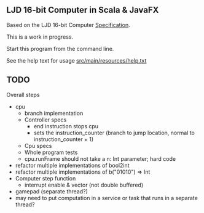LJD 16-bit Computer in Scala & JavaFX
-------------------------------------

Based on the LJD 16-bit Computer
[Specification](https://github.com/lj-ditrapani/16-bit-computer-specification).

This is a work in progress.

Start this program from the command line.

See the help text for usage [src/main/resources/help.txt](src/main/resources/help.txt)


TODO
----

Overall steps
- cpu
    - branch implementation
    - Controller specs
      - end instruction stops cpu
      - sets the instruction_counter
        (branch to jump location, normal to instruction_counter + 1)
    - Cpu specs
    - Whole program tests
    - cpu.runFrame should not take a n: Int parameter; hard code
- refactor multiple implementations of bool2int
- refactor multiple implementations of b("01010") => Int
- Computer step function
    - interrupt enable & vector (not double buffered)
- gamepad (separate thread?)
- may need to put computation in a service or task
  that runs in a separate thread?
